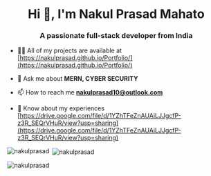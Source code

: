 <h1 align="center">Hi 👋, I'm Nakul Prasad Mahato</h1>
<h3 align="center">A passionate full-stack developer from India</h3>

- 👨‍💻 All of my projects are available at [https://nakulprasad.github.io/Portfolio/](https://nakulprasad.github.io/Portfolio/)

- 💬 Ask me about **MERN, CYBER SECURITY**

- 📫 How to reach me **nakulprasad10@outlook.com**

- 📄 Know about my experiences [https://drive.google.com/file/d/1YZhTFeZnAUAiLJJgcfP-z3R_SEQrVHuR/view?usp=sharing](https://drive.google.com/file/d/1YZhTFeZnAUAiLJJgcfP-z3R_SEQrVHuR/view?usp=sharing)




<p><img align="left" src="https://github-readme-stats.vercel.app/api/top-langs?username=nakulprasad&show_icons=true&locale=en&layout=compact" alt="nakulprasad" /></p>

<p>&nbsp;<img align="center" src="https://github-readme-stats.vercel.app/api?username=nakulprasad&show_icons=true&locale=en" alt="nakulprasad" /></p>

<p><img align="left" src="https://github-readme-streak-stats.herokuapp.com/?user=nakulprasad&" alt="nakulprasad" /></p>

